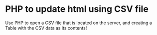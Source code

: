 # PHP to update html using CSV file

Use PHP to open a CSV file that is located on the server, and creating a Table with the CSV data as its contents!

```html

```
<!-- just ending html in case I want to add more text later -->